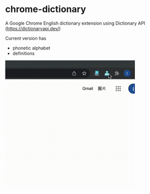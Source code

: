 # chrome-dictionary
 A Google Chrome English dictionary extension using Dictionary API (https://dictionaryapi.dev/)
 
 Current version has
 - phonetic alphabet
 - definitions


![](demo.gif)
